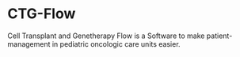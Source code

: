 # CTG-Flow
Cell Transplant and Genetherapy Flow is a Software to make patient-management in pediatric oncologic care units easier.
